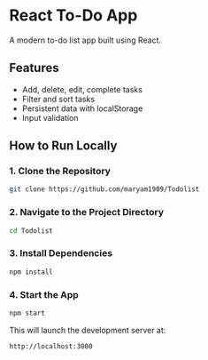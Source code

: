 # React To-Do App

A modern to-do list app built using React.

## Features
- Add, delete, edit, complete tasks
- Filter and sort tasks
- Persistent data with localStorage
- Input validation


## How to Run Locally

### 1. Clone the Repository

```bash
git clone https://github.com/maryam1909/Todolist
```

### 2. Navigate to the Project Directory

```bash
cd Todolist
```

### 3. Install Dependencies

```bash
npm install
```

### 4. Start the App

```bash
npm start
```

This will launch the development server at:

```
http://localhost:3000
```
